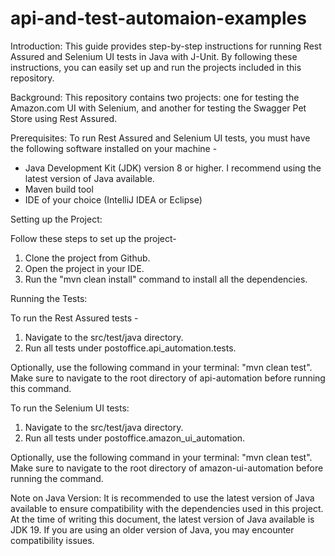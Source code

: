 # api-and-test-automaion-examples

Introduction:
This guide provides step-by-step instructions for running Rest Assured and Selenium UI tests in Java with J-Unit. By following these instructions, you can easily set up and run the projects included in this repository.

Background:
This repository contains two projects: one for testing the Amazon.com UI with Selenium, and another for testing the Swagger Pet Store using Rest Assured.

Prerequisites:
To run Rest Assured and Selenium UI tests, you must have the following software installed on your machine -

- Java Development Kit (JDK) version 8 or higher. I recommend using the latest version of Java available.
- Maven build tool
- IDE of your choice (IntelliJ IDEA or Eclipse)

Setting up the Project:

Follow these steps to set up the project-

1. Clone the project from Github.
2. Open the project in your IDE.
3. Run the "mvn clean install" command to install all the dependencies.

Running the Tests:

To run the Rest Assured tests -

1. Navigate to the src/test/java directory.
2. Run all tests under postoffice.api_automation.tests.

Optionally, use the following command in your terminal: "mvn clean test". Make sure to navigate to the root directory of api-automation before running this command.


To run the Selenium UI tests:

1. Navigate to the src/test/java directory.
2. Run all tests under postoffice.amazon_ui_automation.

Optionally, use the following command in your terminal: "mvn clean test". Make sure to navigate to the root directory of amazon-ui-automation before running the command.

Note on Java Version:
It is recommended to use the latest version of Java available to ensure compatibility with the dependencies used in this project. At the time of writing this document, the latest version of Java available is JDK 19. If you are using an older version of Java, you may encounter compatibility issues.
